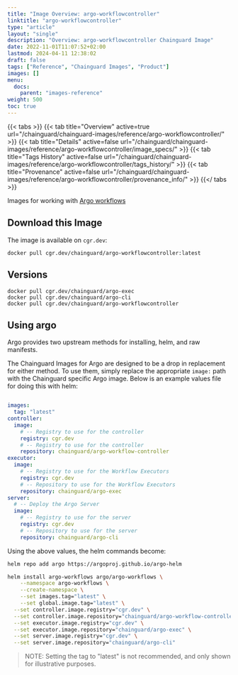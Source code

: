 ```yaml
---
title: "Image Overview: argo-workflowcontroller"
linktitle: "argo-workflowcontroller"
type: "article"
layout: "single"
description: "Overview: argo-workflowcontroller Chainguard Image"
date: 2022-11-01T11:07:52+02:00
lastmod: 2024-04-11 12:38:02
draft: false
tags: ["Reference", "Chainguard Images", "Product"]
images: []
menu: 
  docs: 
    parent: "images-reference"
weight: 500
toc: true
---
```


{{< tabs >}}
{{< tab title="Overview" active=true url="/chainguard/chainguard-images/reference/argo-workflowcontroller/" >}}
{{< tab title="Details" active=false url="/chainguard/chainguard-images/reference/argo-workflowcontroller/image_specs/" >}}
{{< tab title="Tags History" active=false url="/chainguard/chainguard-images/reference/argo-workflowcontroller/tags_history/" >}}
{{< tab title="Provenance" active=false url="/chainguard/chainguard-images/reference/argo-workflowcontroller/provenance_info/" >}}
{{</ tabs >}}



<!--overview:start-->
Images for working with [Argo workflows](https://argoproj.github.io/argo-workflows/)
<!--overview:end-->

## Download this Image

The image is available on `cgr.dev`:

```
docker pull cgr.dev/chainguard/argo-workflowcontroller:latest
```


<!--body:start-->
## Versions

```
docker pull cgr.dev/chainguard/argo-exec
docker pull cgr.dev/chainguard/argo-cli
docker pull cgr.dev/chainguard/argo-workflowcontroller
```

## Using argo

Argo provides two upstream methods for installing, helm, and raw manifests.

The Chainguard Images for Argo are designed to be a drop in replacement for either method. To use them, simply replace the appropriate `image:` path with the Chainguard specific Argo image. Below is an example values file for doing this with helm:

```yaml

images:
  tag: "latest"
controller:
  image:
    # -- Registry to use for the controller
    registry: cgr.dev
    # -- Registry to use for the controller
    repository: chainguard/argo-workflow-controller
executor:
  image:
    # -- Registry to use for the Workflow Executors
    registry: cgr.dev
    # -- Repository to use for the Workflow Executors
    repository: chainguard/argo-exec
server:
  # -- Deploy the Argo Server
  image:
    # -- Registry to use for the server
    registry: cgr.dev
    # -- Repository to use for the server
    repository: chainguard/argo-cli
```

Using the above values, the helm commands become:

```bash
helm repo add argo https://argoproj.github.io/argo-helm

helm install argo-workflows argo/argo-workflows \
	--namespace argo-workflows \
	--create-namespace \
	--set images.tag="latest" \
	--set global.image.tag="latest" \
  --set controller.image.registry="cgr.dev" \
  --set controller.image.repository="chainguard/argo-workflow-controller" \
  --set executor.image.registry="cgr.dev" \
  --set executor.image.repository="chainguard/argo-exec" \
  --set server.image.registry="cgr.dev" \
  --set server.image.repository="chainguard/argo-cli"
```


> NOTE: Setting the tag to "latest" is not recommended, and only shown for illustrative purposes.
<!--body:end-->

